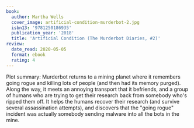 ```yaml
---
book:
  author: Martha Wells
  cover_image: artificial-condition-murderbot-2.jpg
  isbn13: '9781250186935'
  publication_year: '2018'
  title: 'Artificial Condition (The Murderbot Diaries, #2)'
review:
  date_read: 2020-05-05
  format: ebook
  rating: 4
---
```


Plot summary: Murderbot returns to a mining planet where it remembers going rogue and killing lots of people (and then had its memory purged).
Along the way, it meets an annoying transport that it befriends, and a group of humans who are trying to get their research back from somebody who's ripped them off.
It helps the humans recover their research (and survive several assassination attempts), and discovers that the "going rogue" incident was actually somebody sending malware into all the bots in the mine.
